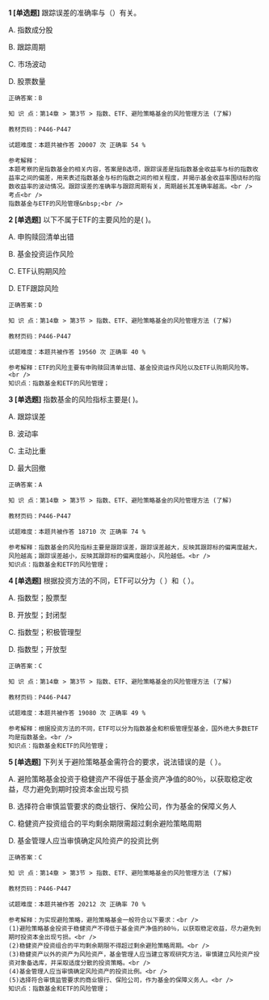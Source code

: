 **1 [单选题]** 
跟踪误差的准确率与（）有关。

A. 指数成分股

B. 跟踪周期

C. 市场波动

D. 股票数量

```
正确答案：B

知 识 点：第14章 > 第3节 > 指数、ETF、避险策略基金的风险管理方法 (了解)

教材页码：P446-P447

试题难度：本题共被作答 20007 次 正确率 54 %

参考解释：
本题考察的是指数基金的相关内容，答案是B选项，跟踪误差是指指数基金收益率与标的指数收益率之间的偏差，用来表述指数基金与标的指数之间的相关程度，并揭示基金收益率围绕标的指数收益率的波动情况。跟踪误差的准确率与跟踪周期有关，周期越长其准确率越高。<br />
考点<br />
指数基金与ETF的风险管理&nbsp;<br />

```


**2 [单选题]** 以下不属于ETF的主要风险的是(     )。

A. 申购赎回清单出错

B. 基金投资运作风险

C. ETF认购期风险

D. ETF跟踪风险

```
正确答案：D

知 识 点：第14章 > 第3节 > 指数、ETF、避险策略基金的风险管理方法 (了解)

教材页码：P446-P447

试题难度：本题共被作答 19560 次 正确率 40 %

参考解释：ETF的风险主要有申购赎回清单出错、基金投资运作风险以及ETF认购期风险等。<br />
知识点：指数基金和ETF的风险管理；
```


**3 [单选题]** 指数基金的风险指标主要是(    )。

A. 跟踪误差

B. 波动率

C. 主动比重

D. 最大回撤

```
正确答案：A

知 识 点：第14章 > 第3节 > 指数、ETF、避险策略基金的风险管理方法 (了解)

教材页码：P446-P447

试题难度：本题共被作答 18710 次 正确率 74 %

参考解释：指数基金的风险指标主要是跟踪误差，跟踪误差越大，反映其跟踪标的偏离度越大，风险越高；跟踪误差越小，反映其跟踪标的偏离度越小，风险越低。<br />
知识点：指数基金和ETF的风险管理；
```


**4 [单选题]** 根据投资方法的不同，ETF可以分为（   ）和（   ）。

A. 指数型；股票型

B. 开放型；封闭型

C. 指数型；积极管理型

D. 指数型；开放型

```
正确答案：C

知 识 点：第14章 > 第3节 > 指数、ETF、避险策略基金的风险管理方法 (了解)

教材页码：P446-P447

试题难度：本题共被作答 19080 次 正确率 49 %

参考解释：根据投资方法的不同，ETF可以分为指数基金和积极管理型基金，国外绝大多数ETF均是指数基金。<br />
知识点：指数基金和ETF的风险管理；
```


**5 [单选题]** 下列关于避险策略基金需符合的要求，说法错误的是（     ）。

A. 避险策略基金投资于稳健资产不得低于基金资产净值的80％，以获取稳定收益，尽力避免到期时投资本金出现亏损

B. 选择符合审慎监管要求的商业银行、保险公司，作为基金的保障义务人

C. 稳健资产投资组合的平均剩余期限需超过剩余避险策略周期

D. 基金管理人应当审慎确定风险资产的投资比例

```
正确答案：C

知 识 点：第14章 > 第3节 > 指数、ETF、避险策略基金的风险管理方法 (了解)

教材页码：P446-P447

试题难度：本题共被作答 20212 次 正确率 70 %

参考解释：为实现避险策略，避险策略基金一般符合以下要求：<br />
(1)避险策略基金投资于稳健资产不得低于基金资产净值的80％，以获取稳定收益，尽力避免到期时投资本金出现亏损。<br />
(2)稳健资产投资组合的平均剩余期限不得超过剩余避险策略周期。<br />
(3)稳健资产以外的资产为风险资产，基金管理人应当建立客观研究方法，审慎建立风险资产投资对象备选库，并采取适度分散的投资策略。<br />
(4)基金管理人应当审慎确定风险资产的投资比例。<br />
(5)选择符合审慎监管要求的商业银行、保险公司，作为基金的保障义务人。<br />
知识点：指数基金和ETF的风险管理；
```

